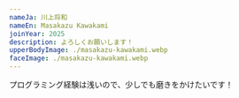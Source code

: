 ```yaml
---
nameJa: 川上将和
nameEn: Masakazu Kawakami
joinYear: 2025
description: よろしくお願いします！
upperBodyImage: ./masakazu-kawakami.webp
faceImage: ./masakazu-kawakami.webp
---
```

プログラミング経験は浅いので、少しでも磨きをかけたいです！
